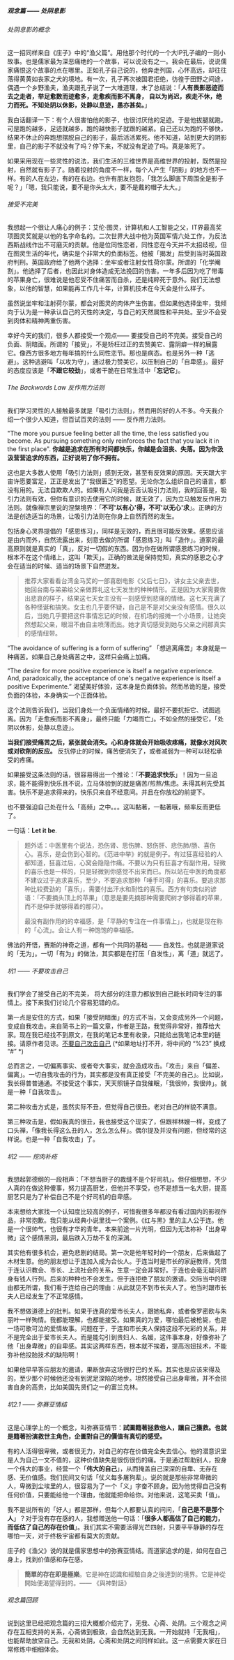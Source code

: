 ##### 观念篇 —— 处阴息影

###### 处阴息影的概念

这一招同样来自《庄子》中的“渔父篇”。用他那个时代的一个大IP孔子编的一则小故事。也是儒家最为深恶痛绝的一个故事，可以说没有之一。我会在最后，说说儒家痛恨这个故事的点在哪里。正如孔子自己说的，他奔走列国，心怀高远，却往往落得黄黄如丧家之犬的境地。有一次，孔子再次被国君拒绝，彷徨于田野之间途，偶遇一个乡野渔夫，渔夫跟孔子说了一大堆道理，末了总结说：「**人有畏影恶迹而去之走者，举足愈数而迹愈多，走愈疾而影不离身， 自以为尚迟，疾走不休，绝力而死。不知处阴以休影，处静以息迹，愚亦甚矣。**」

我白话翻译一下：有个人很害怕他的影子，也很讨厌他的足迹。于是他拔腿就跑。可是跑的越多，足迹就越多，跑的越快影子就跟的越紧。自己还以为跑的不够快，结果不休止的奔跑想摆脱自己的影子，最后活活累死。他不知道，站到更大的阴影里，自己的影子不就没有了吗？停下来，不就没有足迹了吗。真是笨死了。

如果采用现在一些灵性的说法，我们生活的三维世界是高维世界的投射，既然是投射，自然就有影子了。随着投射的角度不一样，每个人产生「阴影」的地方也不一样。有的人在左边，有的在右边。也许有朋友抱怨，「我怎么脚底下周围全是影子呢？」「嗯，我只能说，要不是你头太大，要不是戴的帽子太大。」



###### 接受不完美

我想起一个很让人痛心的例子：艾伦·图灵，计算机和人工智能之父，IT界最高奖项图灵奖就是以他的名字命名的。二次世界大战中他为英国军情六处工作，为反法西斯战线作出不可磨灭的贡献。他是位同性恋者，同性恋在今天并不太招歧视，但在图灵生活的年代，确实是个非常大的负面标签。他被「揭发」后受到当时英国政府判刑。英国政府给了他两个选择：坐牢或者注射女性荷尔蒙。所谓的「化学阉割」。他选择了后者，也因此对身体造成无法挽回的伤害。一年多后因为吃了带毒的苹果身亡，很难说是他忍受不住痛苦而自杀，还是纯粹死于意外。我们无法想象，以他的智慧，如果能再工作几十年，计算机技术在今天会是什么样子。

虽然说坐牢和注射荷尔蒙，都会对图灵的肉体产生伤害。但如果他选择坐牢，我倾向于认为是一种承认自己的天性的决定，与自己的天然属性和平共处。至少不会受到肉体和精神两重伤害。

幸好今天的我们，很多人都接受一个观点—— 要接受自己的不完美。接受自己的负面、阴暗面。所谓的「接受」，不是矫枉过正的去赞美它、露阴癖一样的展露它。像西方很多地方每年搞的什么同性恋节。那也是病态。也是另外一种「逃避」。这种逃避叫「以攻为守」，通过极力赞美它，以压制自己的「自卑感」。最好的态度应该是「**不跟它较劲**」，或者干脆在日常生活中「**忘记它**」。



###### The Backwords Law 反作用力法则

我们学习灵性的人接触最多就是「吸引力法则」，然而用的好的人不多。今天我介绍一个很少人知道，但百试百灵的法则 —— 反作用力法则。

"The more you pursue feeling better all the time, the less satisfied you become. As pursuing something only reinforces the fact that you lack it in the first place". **你越是追求在所有时间都快乐，你越是会沮丧、失落。因为你汲汲营营追求的东西，正好说明了你不拥有。**

这也是大多数人使用「吸引力法则」感到无效，甚至有反效果的原因。天天跟大宇宙许愿要富足，正正是发出了“我很匮乏”的愿望。无论你怎么组织自己的语言，都没有用的。无法自欺欺人的。如果有人问我是否否认吸引力法则，我的回答是，吸引力法则有效，但你有意识的去使用它的时候，就无效了，因为立马触发反作用力法则。就像禅宗里说的涅槃境界：「**不可'以有心'得，不可'以无心'求**」。正确的方法是创造适当的场景，让吸引力法则在你身上自然而然的发生。

包括身心灵界提倡的「感恩练习」，同样是无效的，而且很可能反效果。感恩应该是由内而外，自然流露出来，刻意去做的所谓「感恩练习」叫「造作」。道家的最高原则就是真实的「真」，反对一切假的东西。因为你在做所谓感恩练习的时候，根本不在这个情绪上，这叫「欺天」。正确的做法是保持觉知，真实的感恩之心才会在适当的时候、适当的场景下自然迸发。

> 推荐大家看看台湾金马奖的一部喜剧电影《父后七日》，讲女主父亲去世，她回台南与弟弟给父亲做葬礼这七天发生的种种情形。正是因为大家需要做出悲哀的样子，结果这七天女主没有一刻感受到悲痛的情绪。这七天充满了各种怪诞和搞笑。女主也几乎要怀疑，自己是不是对父亲没有感情。很久以后，当她几乎要把这件事情忘记的时候，在机场的报摊一个小场景，让她突然想起父亲，眼泪不由自主喷薄而出。她才真切感受到她与父亲之间那真实的感情纽带。

“The avoidance of suffering is a form of suffering” 「想逃离痛苦」本身就是一种痛苦。如果自己身处痛苦之中，这样只会痛上加痛。

“The desire for more positive experience is itself a negative experience. And, paradoxically, the acceptance of  one's negative experience is itself a positive Experimente.” 渴望美好体验，这本身是负面体验。然而吊诡的是，接受负面的体验，本身确实一个正面体验。

这个法则告诉我们，当我们身处一个负面情绪的时候，最好不要抗拒它、试图逃离。因为「走愈疾而影不离身」，最终只能「力竭而亡」。不如全然的接受它，「处阴以休影，处静以息迹」。

**当我们接受痛苦之后，紧张就会消失。心和身体就会开始吸收疼痛，就像水对风吹或对砍削的反应。** 反抗停止的时候，痛苦便消失了，或者减弱为一种可以轻松承受的疼痛。

如果接受这条法则的话，很容易得出一个推论：「**不要追求快乐**」！因为一旦追求，能不能得到快乐且不说，立马体验到的就是痛苦/煎熬/焦虑。未得其利先受其害。快乐不是追求得来的，快乐只来自不经意间。并且在你放松的前提下。

也不要强迫自己处在什么「高频」之中。。。这叫黏著，一黏著哦，频率反而更低了。

一句话：**Let it be**. 

> 题外话：中医里有个说法，恐伤肾、思伤脾、怒伤肝、悲伤肺/肠、喜伤心。喜乐，是会伤到心智的。《范进中举》的就是例子。有过狂喜经验的人都知道，狂喜过后，心窝会隐隐作痛。不要以为只有狂喜才有副作用，轻微的喜乐也是一样的，只是轻微到你感觉不出来而已。所以站在中医的角度都不建议过于追求喜乐，至少，不要追求那种「唾手可得」的喜乐。要追求那种比较费劲的「喜乐」，需要付出汗水和耐性的喜乐。西方有句类似的谚语：「不要摘头顶上的苹果」（意思是要先摘那种需要爬树才够得着的苹果，而不是伸手就够得着的那只）。
>
> 最没有副作用的的幸福感，是「平静的专注在一件事情上」，也就是现在称的「心流」。会让人有一种饱饱的幸福感。

佛法的开悟，赛斯的神奇之道，都有一个共同的基础 —— 自发性。也就是道家说的「无为」。一切「有为」的做法，其实都是在打压「自发性」，离「道」就远了。



###### 坑1 —— 不要攻击自己

我们学会了接受自己的不完美， 将大部分的注意力都放到自己能长时间专注的事情上。接下来我们讨论几个容易犯错的点。

第一点是安住的方式，如果「接受阴暗面」的方式不当，又会变成另外一个问题，变成自我攻击。来自简书上的一篇文章，作者是王路，我觉得非常好，推荐给大家。现在我已经找不到原文，在我的笔记本里有收录，只能给出我笔记本里的链接。请原作者见谅。[不要自己攻击自己](https://maiernte.github.io/mydocs/#/摘录/论道/王路：不要自己攻击自己) (*如果地址打不开，将中间的 “%23” 换成 “#” *)

总而言之，一切偏离事实、或者夸大事实，就会造成攻击。「攻击」来自「偏差、偏离」。一切自我攻击的行为，其实都是没有真正接受「不完美的自己」。比如说，我长得普普通通。不接受这个事实，天天照镜子自我催眠，「我很帅，我很帅」。就是一种「自我攻击」。

第二种攻击方式是，虽然实际不丑，但觉得自己很丑。老对自己的样貌不满意。

第三种攻击是，假如我真的很丑，我也接受这个现实了，但跟祥林嫂一样，变成了口头禅，「像我长得这么丑的人，怎么怎么样」。偶尔提及并没有问题，但经常的这样说。也是一种「自我攻击」了。



###### 坑2 —— 挖肉补疮

我想起郭德纲的一段相声：「不想当厨子的裁缝不是个好司机」。但仔细想想，不少人真的在做这种傻事，努力提高厨艺，但他并不享受，也不是想当一名大厨，提高厨艺只是为了补偿自己不是个好司机的自卑感。

本来想给大家找一个认知度比较高的例子，可惜我很多年都没有看过国内的影视作品，非常抱歉。我只能从经典小说里找一个案例。《红与黑》里的主人公于连。他是一个很帅气，也很有才华的青年。本来前途一片光明，但因为无法祢补「出身卑微」这个感情黑洞，最后跌入万劫不复的深渊。

其实他有很多机会，避免悲剧的结局。第一次是他年轻时的一个朋友，后来做起了木材生意。他的朋友想让于连加入成为合伙人。于连当时是市长的家庭教师，凭借于连认识教会、市长、上流社会的关系，生意一定会非常好。于连也会毫无疑问跻身有钱人行列。后来的种种也不会发生。但于连拒绝了朋友的邀请。交际当中的理由都无所谓，我们看于连给自己的理由：从此就见不到市长夫人了。他当时跟市长夫人已经发生了不正常感情。

我不想做道德上的批判。如果于连真的爱市长夫人，跟她私奔，或者像罗密欧与朱丽叶一样殉情。我都能理解，也都能接受。如果真的为爱，哪怕最后被枪毙，也是一场可歌可泣的爱情故事。问题在于，于连和市长夫人保持这段不光彩的关系，并不是完全出于爱市长夫人。而是能勾引到贵妇人、名媛，这件事本身，好像弥补了他「出身卑微」的自卑感。其实这两样东西，根本就不挨着，提高泡妞技术，不能弥补他投胎技术的缺陷啊！

如果他早早答应朋友的邀请，果断放弃这场很拧巴的关系。其实也是应该来得及的，至少那个时候他还没有到泥足深陷的地步。坦然接受自己出身卑微，并不会损害自身的高贵，比如美国先贤们之一的富兰克林。



###### 坑2.1 —— 弥赛亚情结

这是心理学上的一个概念，叫弥赛亚情节：**試圖籍著拯救他人，讓自己獲救。也就是籍著扮演救世主角色，企圖對自己的價值有真切的感受。**

有的人活得很卑微，或者很无力，对自己的存在价值完全失去信心。他的潜意识里是人为自己一文不值的，这种价值缺失是很伤很伤的痛。于是通过帮助别人，投身一个伟大的事业，经营一个「**伟大的自己**」，从而掩盖自己深深的自卑、无存在感、无价值感。我们民间又句话「仗义每多屠狗辈」。说的就是那些非常卑微的人，卑微到尘埃里的人，很容易为了一个「义」字奋不顾身。因为他觉得自己没有任何价值，只要能给他一个理由，他就能把命给你。对他来说，这笔买卖「值」。

我不是说所有的「好人」都是那样，但每个人都要认真的问问，「**自己是不是那个人**」？对于没有存在感的人，我想赠送他一句话：「**很多人都高估了自己的能力，而低估了自己的存在价值**」。我们其实不需要活得光芒四射，只要平平静静的存在哪怕一天，对于终极宇宙都有莫大的贡献。

庄子的《渔父》说的就是儒家思想中的弥赛亚情结。而道家追求的是，如何在自己身上，找到价值感和存在感。

> **簡單的存在即是極樂**。它是神在認識和經驗自身之後達到的境界。它是神從開始便渴望得到的。—— 《與神對話》



###### 观念篇回顾

说到这里已经把观念篇的三招大概都介绍完了，无我、心斋、处阴。三个观念之间存在互相支持的关系，心斋做到极致，会自然达到无我。一开始就持「无我相」，也能帮助放空自己。无我和处阴，心斋和处阴之间同样如此。这一点需要大家在日常修炼中细细体会。